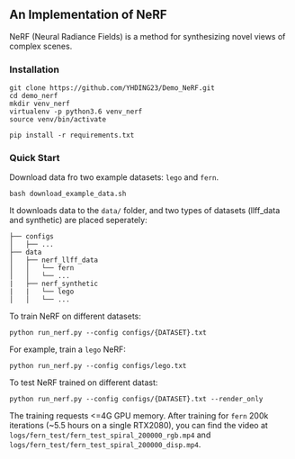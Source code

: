 ## An Implementation of NeRF

NeRF (Neural Radiance Fields) is a method for synthesizing novel views of complex scenes. 

### Installation
```angular2html
git clone https://github.com/YHDING23/Demo_NeRF.git
cd demo_nerf
mkdir venv_nerf
virtualenv -p python3.6 venv_nerf
source venv/bin/activate

pip install -r requirements.txt
```

### Quick Start
Download data fro two example datasets: `lego` and `fern`.
```angular2html
bash download_example_data.sh
```
It downloads data to the `data/` folder, and two types of datasets (llff_data and synthetic) are placed seperately:
```angular2html
├── configs                                                                                                       
│   ├── ...                                                                                      
├── data                                                                                                                                                                                                       
│   ├── nerf_llff_data                                                                                                  
│   │   └── fern
│   │   └── ... 
|   ├── nerf_synthetic
|   |   └── lego
│   │   └── ...
```
To train NeRF on different datasets:
```angular2html
python run_nerf.py --config configs/{DATASET}.txt
```

For example, train a `lego` NeRF:
```angular2html
python run_nerf.py --config configs/lego.txt
```

To test NeRF trained on different datast:
```angular2html
python run_nerf.py --config configs/{DATASET}.txt --render_only
```
The training requests <=4G GPU memory. After training for `fern` 200k iterations (~5.5 hours on a single RTX2080), you can find the video at `logs/fern_test/fern_test_spiral_200000_rgb.mp4` and `logs/fern_test/fern_test_spiral_200000_disp.mp4`. 
